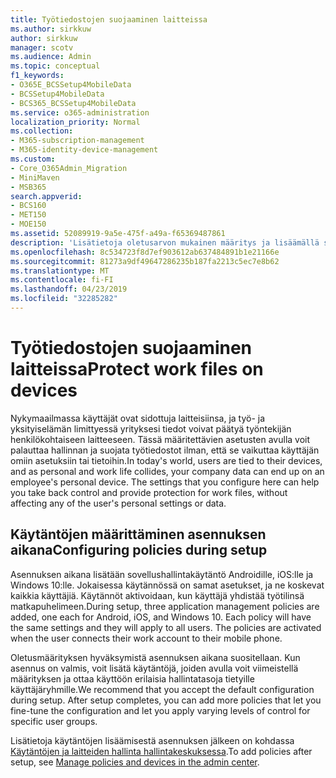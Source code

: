 ```yaml
---
title: Työtiedostojen suojaaminen laitteissa
ms.author: sirkkuw
author: sirkkuw
manager: scotv
ms.audience: Admin
ms.topic: conceptual
f1_keywords:
- O365E_BCSSetup4MobileData
- BCSSetup4MobileData
- BCS365_BCSSetup4MobileData
ms.service: o365-administration
localization_priority: Normal
ms.collection:
- M365-subscription-management
- M365-identity-device-management
ms.custom:
- Core_O365Admin_Migration
- MiniMaven
- MSB365
search.appverid:
- BCS160
- MET150
- MOE150
ms.assetid: 52089919-9a5e-475f-a49a-f65369487861
description: 'Lisätietoja oletusarvon mukainen määritys ja lisäämällä sovelluksen hallintakäytäntöjä yrityksen mobiililaitteissa käyttäjien henkilökohtaisten tietojen suojaamiseksi. '
ms.openlocfilehash: 8c534723f8d7ef903612ab637484891b1e21166e
ms.sourcegitcommit: 81273a9df49647286235b187fa2213c5ec7e8b62
ms.translationtype: MT
ms.contentlocale: fi-FI
ms.lasthandoff: 04/23/2019
ms.locfileid: "32285282"
---
```

# <a name="protect-work-files-on-devices"></a><span data-ttu-id="08548-103">Työtiedostojen suojaaminen laitteissa</span><span class="sxs-lookup"><span data-stu-id="08548-103">Protect work files on devices</span></span>

<span data-ttu-id="08548-p101">Nykymaailmassa käyttäjät ovat sidottuja laitteisiinsa, ja työ- ja yksityiselämän limittyessä yrityksesi tiedot voivat päätyä työntekijän henkilökohtaiseen laitteeseen. Tässä määritettävien asetusten avulla voit palauttaa hallinnan ja suojata työtiedostot ilman, että se vaikuttaa käyttäjän omiin asetuksiin tai tietoihin.</span><span class="sxs-lookup"><span data-stu-id="08548-p101">In today's world, users are tied to their devices, and as personal and work life collides, your company data can end up on an employee's personal device. The settings that you configure here can help you take back control and provide protection for work files, without affecting any of the user's personal settings or data.</span></span>
  
## <a name="configuring-policies-during-setup"></a><span data-ttu-id="08548-106">Käytäntöjen määrittäminen asennuksen aikana</span><span class="sxs-lookup"><span data-stu-id="08548-106">Configuring policies during setup</span></span>

<span data-ttu-id="08548-p102">Asennuksen aikana lisätään sovellushallintakäytäntö Androidille, iOS:lle ja Windows 10:lle. Jokaisessa käytännössä on samat asetukset, ja ne koskevat kaikkia käyttäjiä. Käytännöt aktivoidaan, kun käyttäjä yhdistää työtilinsä matkapuhelimeen.</span><span class="sxs-lookup"><span data-stu-id="08548-p102">During setup, three application management policies are added, one each for Android, iOS, and Windows 10. Each policy will have the same settings and they will apply to all users. The policies are activated when the user connects their work account to their mobile phone.</span></span>
  
<span data-ttu-id="08548-p103">Oletusmäärityksen hyväksymistä asennuksen aikana suositellaan. Kun asennus on valmis, voit lisätä käytäntöjä, joiden avulla voit viimeistellä määrityksen ja ottaa käyttöön erilaisia hallintatasoja tietyille käyttäjäryhmille.</span><span class="sxs-lookup"><span data-stu-id="08548-p103">We recommend that you accept the default configuration during setup. After setup completes, you can add more policies that let you fine-tune the configuration and let you apply varying levels of control for specific user groups.</span></span>
  
<span data-ttu-id="08548-112">Lisätietoja käytäntöjen lisäämisestä asennuksen jälkeen on kohdassa [Käytäntöjen ja laitteiden hallinta hallintakeskuksessa](manage.md).</span><span class="sxs-lookup"><span data-stu-id="08548-112">To add policies after setup, see [Manage policies and devices in the admin center](manage.md).</span></span>
  

